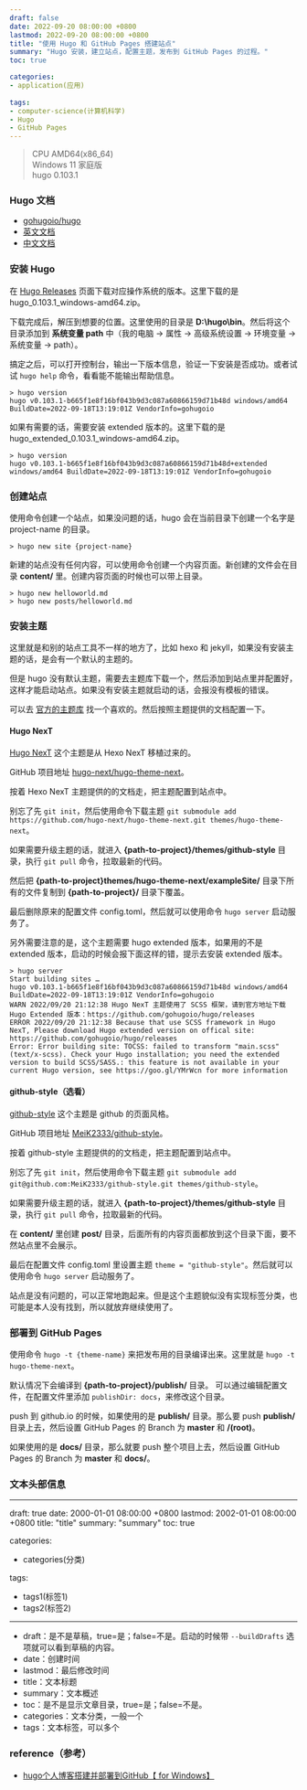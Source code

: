 ```yaml
---
draft: false
date: 2022-09-20 08:00:00 +0800
lastmod: 2022-09-20 08:00:00 +0800
title: "使用 Hugo 和 GitHub Pages 搭建站点"
summary: "Hugo 安装，建立站点，配置主题，发布到 GitHub Pages 的过程。"
toc: true

categories:
- application(应用)
  
tags:
- computer-science(计算机科学)
- Hugo
- GitHub Pages
---
```


> CPU AMD64(x86_64)<br/>
> Windows 11 家庭版<br/>
> hugo 0.103.1

### Hugo 文档

- [gohugoio/hugo](https://github.com/gohugoio/hugo)
- [英文文档](https://gohugo.io/)
- [中文文档](https://www.gohugo.org/)

### 安装 Hugo

在 [Hugo Releases](https://github.com/gohugoio/hugo/releases) 页面下载对应操作系统的版本。这里下载的是 hugo_0.103.1_windows-amd64.zip。

下载完成后，解压到想要的位置。这里使用的目录是 **D:\hugo\bin**。然后将这个目录添加到 **系统变量 path** 中（我的电脑 -> 属性 -> 高级系统设置 -> 环境变量 -> 系统变量 -> path）。

搞定之后，可以打开控制台，输出一下版本信息，验证一下安装是否成功。或者试试 `hugo help` 命令，看看能不能输出帮助信息。

```shell
> hugo version
hugo v0.103.1-b665f1e8f16bf043b9d3c087a60866159d71b48d windows/amd64 BuildDate=2022-09-18T13:19:01Z VendorInfo=gohugoio
```

如果有需要的话，需要安装 extended 版本的。这里下载的是 hugo_extended_0.103.1_windows-amd64.zip。

```shell
> hugo version
hugo v0.103.1-b665f1e8f16bf043b9d3c087a60866159d71b48d+extended windows/amd64 BuildDate=2022-09-18T13:19:01Z VendorInfo=gohugoio
```

### 创建站点

使用命令创建一个站点，如果没问题的话，hugo 会在当前目录下创建一个名字是 project-name 的目录。

```shell
> hugo new site {project-name}
```

新建的站点没有任何内容，可以使用命令创建一个内容页面。新创建的文件会在目录 **content/** 里。创建内容页面的时候也可以带上目录。

```shell
> hugo new helloworld.md
> hugo new posts/helloworld.md
```

### 安装主题

这里就是和别的站点工具不一样的地方了，比如 hexo 和 jekyll，如果没有安装主题的话，是会有一个默认的主题的。

但是 hugo 没有默认主题，需要去主题库下载一个，然后添加到站点里并配置好，这样才能启动站点。如果没有安装主题就启动的话，会报没有模板的错误。

可以去 [官方的主题库](https://themes.gohugo.io/) 找一个喜欢的。然后按照主题提供的文档配置一下。

#### Hugo NexT

[Hugo NexT](https://themes.gohugo.io/themes/hugo-theme-next) 这个主题是从 Hexo NexT 移植过来的。

GitHub 项目地址 [hugo-next/hugo-theme-next](https://github.com/hugo-next/hugo-theme-next)。

按着 Hexo NexT 主题提供的的文档走，把主题配置到站点中。

别忘了先 `git init`，然后使用命令下载主题 `git submodule add https://github.com/hugo-next/hugo-theme-next.git themes/hugo-theme-next`。

如果需要升级主题的话，就进入 **{path-to-project}/themes/github-style** 目录，执行 `git pull` 命令，拉取最新的代码。

然后把 **{path-to-project}themes/hugo-theme-next/exampleSite/** 目录下所有的文件复制到 **{path-to-project}/** 目录下覆盖。

最后删除原来的配置文件 config.toml，然后就可以使用命令 `hugo server` 启动服务了。

另外需要注意的是，这个主题需要 hugo extended 版本，如果用的不是 extended 版本，启动的时候会报下面这样的错，提示去安装 extended 版本。

```shell
> hugo server
Start building sites …
hugo v0.103.1-b665f1e8f16bf043b9d3c087a60866159d71b48d windows/amd64 BuildDate=2022-09-18T13:19:01Z VendorInfo=gohugoio
WARN 2022/09/20 21:12:38 Hugo NexT 主题使用了 SCSS 框架，请到官方地址下载 Hugo Extended 版本：https://github.com/gohugoio/hugo/releases
ERROR 2022/09/20 21:12:38 Because that use SCSS framework in Hugo NexT, Please download Hugo extended version on offical site: https://github.com/gohugoio/hugo/releases
Error: Error building site: TOCSS: failed to transform "main.scss" (text/x-scss). Check your Hugo installation; you need the extended version to build SCSS/SASS.: this feature is not available in your current Hugo version, see https://goo.gl/YMrWcn for more information
```

#### github-style（选看）

[github-style](https://themes.gohugo.io/themes/github-style/) 这个主题是 github 的页面风格。

GitHub 项目地址 [MeiK2333/github-style](https://github.com/MeiK2333/github-style)。

按着 github-style 主题提供的的文档走，把主题配置到站点中。

别忘了先 `git init`，然后使用命令下载主题 `git submodule add git@github.com:MeiK2333/github-style.git themes/github-style`。

如果需要升级主题的话，就进入 **{path-to-project}/themes/github-style** 目录，执行 `git pull` 命令，拉取最新的代码。

在 **content/** 里创建 **post/** 目录，后面所有的内容页面都放到这个目录下面，要不然站点里不会展示。

最后在配置文件 config.toml 里设置主题 `theme = "github-style"`。然后就可以使用命令 `hugo server` 启动服务了。

站点是没有问题的，可以正常地跑起来。但是这个主题貌似没有实现标签分类，也可能是本人没有找到，所以就放弃继续使用了。

### 部署到 GitHub Pages

使用命令 `hugo -t {theme-name}` 来把发布用的目录编译出来。这里就是 `hugo -t hugo-theme-next`。

默认情况下会编译到 **{path-to-project}/publish/** 目录。 可以通过编辑配置文件，在配置文件里添加 `publishDir: docs`，来修改这个目录。

push 到 github.io 的时候，如果使用的是 **publish/** 目录。那么要 push **publish/** 目录上去，然后设置 GitHub Pages 的 Branch 为 **master** 和 **/(root)**。

如果使用的是 **docs/** 目录，那么就要 push 整个项目上去，然后设置 GitHub Pages 的 Branch 为 **master** 和 **docs/**。

### 文本头部信息

---
draft: true
date: 2000-01-01 08:00:00 +0800
lastmod: 2002-01-01 08:00:00 +0800
title: "title"
summary: "summary"
toc: true

categories:
- categories(分类)

tags:
- tags1(标签1)
- tags2(标签2)
---

- draft：是不是草稿，true=是；false=不是。启动的时候带 `--buildDrafts` 选项就可以看到草稿的内容。
- date：创建时间
- lastmod：最后修改时间
- title：文本标题
- summary：文本概述 
- toc：是不是显示文章目录，true=是；false=不是。
- categories：文本分类，一般一个 
- tags：文本标签，可以多个

### reference（参考）

- [hugo个人博客搭建并部署到GitHub【 for Windows】](https://www.jianshu.com/p/cc73559fea2c)
